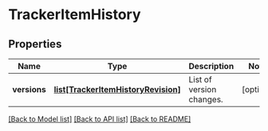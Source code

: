 # TrackerItemHistory

## Properties
Name | Type | Description | Notes
------------ | ------------- | ------------- | -------------
**versions** | [**list[TrackerItemHistoryRevision]**](TrackerItemHistoryRevision.md) | List of version changes. | [optional] 

[[Back to Model list]](../README.md#documentation-for-models) [[Back to API list]](../README.md#documentation-for-api-endpoints) [[Back to README]](../README.md)

